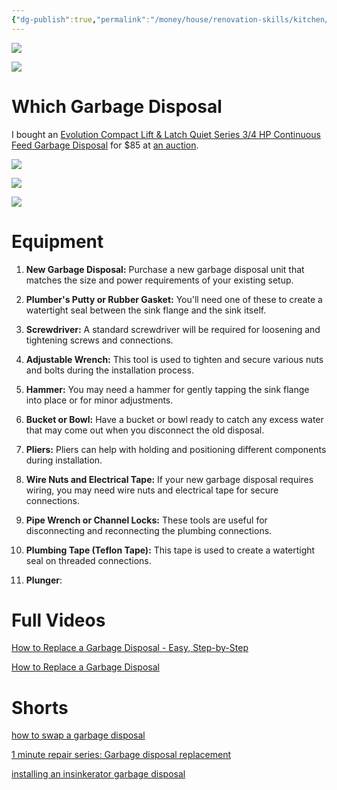 ```yaml
---
{"dg-publish":true,"permalink":"/money/house/renovation-skills/kitchen/replace-garbage-disposal/","tags":["oakmore"]}
---
```



![](https://www.thespruce.com/thmb/kAPBmruZPpgdSQ7zM7BSU4jZq_o=/1500x0/filters:no_upscale():max_bytes(150000):strip_icc()/gar_disp_expl_view-640-56a4a2d25f9b58b7d0d7effe.jpg)

![](https://www.hometips.com/wp-content/uploads/2012/05/disposal-diagram-566x765.gif)
# Which Garbage Disposal

I bought an [Evolution Compact Lift & Latch Quiet Series 3/4 HP Continuous Feed Garbage Disposal](https://www.homedepot.com/p/InSinkErator-Evolution-Compact-Lift-Latch-Quiet-Series-3-4-HP-Continuous-Feed-Garbage-Disposal-COMPACT/100466655) for $85 at [an auction](https://www.auctionhubtexas.com/auctions/91/lot/32671-msrp-1990-insinkerator-evolution-compact-3-4-hp-continuous-feed-garbage-disposal).

![](https://images.thdstatic.com/productImages/1ffc72b9-8655-4475-b5d3-3c2d5bdd13be/svn/insinkerator-garbage-disposals-compact-e1_1000.jpg)

![](https://images.thdstatic.com/productImages/450e2421-9880-4149-8805-43c844975489/svn/insinkerator-garbage-disposals-compact-1d_1000.jpg)

![](https://images.thdstatic.com/productImages/e6aa8f05-3336-4a01-90b2-576f1a6655b9/svn/insinkerator-garbage-disposals-compact-77_1000.jpg)

# Equipment

1. **New Garbage Disposal:** Purchase a new garbage disposal unit that matches the size and power requirements of your existing setup.
    
2. **Plumber's Putty or Rubber Gasket:** You'll need one of these to create a watertight seal between the sink flange and the sink itself.
    
3. **Screwdriver:** A standard screwdriver will be required for loosening and tightening screws and connections.
    
4. **Adjustable Wrench:** This tool is used to tighten and secure various nuts and bolts during the installation process.
    
5. **Hammer:** You may need a hammer for gently tapping the sink flange into place or for minor adjustments.
    
6. **Bucket or Bowl:** Have a bucket or bowl ready to catch any excess water that may come out when you disconnect the old disposal.
    
7. **Pliers:** Pliers can help with holding and positioning different components during installation.
    
8. **Wire Nuts and Electrical Tape:** If your new garbage disposal requires wiring, you may need wire nuts and electrical tape for secure connections.
    
9. **Pipe Wrench or Channel Locks:** These tools are useful for disconnecting and reconnecting the plumbing connections.
    
10. **Plumbing Tape (Teflon Tape):** This tape is used to create a watertight seal on threaded connections.
	
11. **Plunger**:

# Full Videos

[How to Replace a Garbage Disposal - Easy, Step-by-Step](https://www.youtube.com/watch?v=igg2VOAnyGI)

[How to Replace a Garbage Disposal](https://www.youtube.com/watch?v=DwaY_BSYo2U)

# Shorts

[how to swap a garbage disposal](https://www.youtube.com/shorts/-kLy05TjrO8?feature=share)

[1 minute repair series: Garbage disposal replacement](https://www.youtube.com/shorts/FDs17vW2kqM)

[installing an insinkerator garbage disposal](https://www.youtube.com/shorts/tlloJCTnKl8)